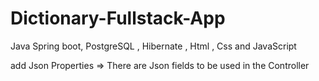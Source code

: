 # Dictionary-Fullstack-App

Java Spring boot, PostgreSQL , Hibernate , Html , Css  and JavaScript

add Json Properties => There are Json fields to be used in the Controller

